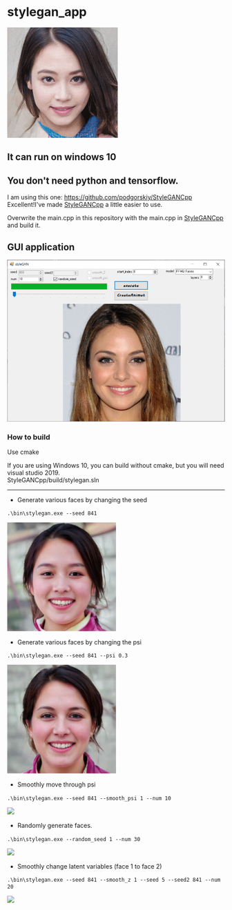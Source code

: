 # stylegan_app

<img src="./images/stylegan_example1.gif">

## It can run on windows 10  
## You don't need python and tensorflow.  
I am using this one: https://github.com/podgorskiy/StyleGANCpp  
Excellent!I've made [StyleGANCpp](https://github.com/podgorskiy/StyleGANCpp) a little easier to use.    

Overwrite the main.cpp in this repository with the main.cpp in [StyleGANCpp](https://github.com/podgorskiy/StyleGANCpp)  and build it.   



## GUI application

<img src ="./images/gui_app.png">

### How to build
Use cmake  

If you are using Windows 10, you can build without cmake, but you will need visual studio 2019.  
StyleGANCpp/build/stylegan.sln  

---

- Generate various faces by changing the seed

```
.\bin\stylegan.exe --seed 841
```

<img src="./images/image_0000.png" width=50%>

- Generate various faces by changing the psi

```
.\bin\stylegan.exe --seed 841 --psi 0.3
```

<img src="./images/image_00001.png" width=50%>

- Smoothly move through psi  

```.\bin\stylegan.exe --seed 841 --smooth_psi 1 --num 10```

<img src="./images/01.gif"/>

- Randomly generate faces.  

```.\bin\stylegan.exe --random_seed 1 --num 30```  

<img src="./images/02.png" width=60%>

- Smoothly change latent variables (face 1 to face 2)  

```
.\bin\stylegan.exe --seed 841 --smooth_z 1 --seed 5 --seed2 841 --num 20
```

<img src="./images/02.gif" width=40%>
